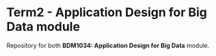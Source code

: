 # Term2 - Application Design for Big Data module

Repository for both **BDM1034: Application Design for Big Data** module.

